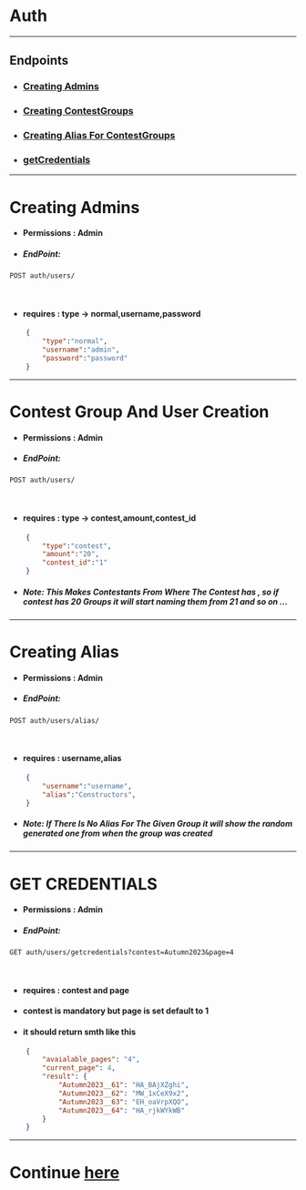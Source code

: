# Auth
<hr>

## Endpoints
* ### [Creating Admins](#creating-admins)
* ### [Creating ContestGroups](#contest-group-and-user-creation)
* ### [Creating Alias For ContestGroups](#creating-alias)
* ### [getCredentials](#get-credentials)

<hr>

# Creating Admins
* #### Permissions : Admin
* ##### EndPoint:
```shell
POST auth/users/
```
<br>

* #### requires : type -> normal,username,password
```JSON
    {
        "type":"normal",
        "username":"admin",
        "password":"password"
    }
```
<hr>

# Contest Group And User Creation
* #### Permissions : Admin
* ##### EndPoint:
```shell
POST auth/users/
```
<br>

* #### requires : type -> contest,amount,contest_id
```JSON
    {
        "type":"contest",
        "amount":"20",
        "contest_id":"1"
    }
```
* ##### Note: This Makes Contestants From Where The Contest has , so if contest has 20 Groups it will start naming them from 21 and so on ...
<hr>

# Creating Alias
* #### Permissions : Admin
* ##### EndPoint:
```shell
POST auth/users/alias/
```
<br>

* #### requires : username,alias
```JSON
    {
        "username":"username",
        "alias":"Constructors",
    }
```
* ##### Note: If There Is No Alias For The Given Group it will show the random generated one from when the group was created
<hr>


# GET CREDENTIALS
* #### Permissions : Admin
* ##### EndPoint:
```shell
GET auth/users/getcredentials?contest=Autumn2023&page=4
```
<br>

* #### requires : contest and page
* #### contest is mandatory but page is set default to 1
* #### it should return smth like this
```JSON
    {
        "avaialable_pages": "4",
        "current_page": 4,
        "result": {
            "Autumn2023__61": "HA_BAjXZghi",
            "Autumn2023__62": "MW_1xCeX9x2",
            "Autumn2023__63": "EH_oaVrpXQO",
            "Autumn2023__64": "HA_rjkWYkWB"
        }
    }
```
<hr>

# Continue [here](./Question.md)